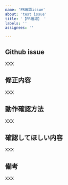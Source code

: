 ```yaml
---
name: 'PR確認issue'
about: 'test issue'
title: '【PR確認】 '
labels: ''
assignees: ''

---
```


## Github issue

XXX

## 修正内容

XXX

## 動作確認方法

XXX

## 確認してほしい内容

XXX

## 備考

XXX
